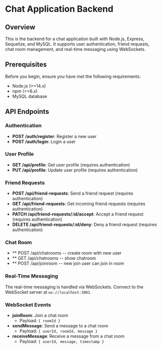 # Chat Application Backend

## Overview

This is the backend for a chat application built with Node.js, Express, Sequelize, and MySQL. It supports user authentication, friend requests, chat room management, and real-time messaging using WebSockets.

## Prerequisites

Before you begin, ensure you have met the following requirements:
- Node.js (>=14.x)
- npm (>=6.x)
- MySQL database

## API Endpoints

### Authentication

- **POST /auth/register**: Register a new user
- **POST /auth/login**: Login a user

### User Profile

- **GET /api/profile**: Get user profile (requires authentication)
- **PUT /api/profile**: Update user profile (requires authentication)

### Friend Requests

- **POST /api/friend-requests**: Send a friend request (requires authentication)
- **GET /api/friend-requests**: Get incoming friend requests (requires authentication)
- **PATCH /api/friend-requests/:id/accept**: Accept a friend request (requires authentication)
- **DELETE /api/friend-requests/:id/deny**: Deny a friend request (requires authentication)

### Chat Room

- ** POST /api/chatrooms -- create room with new user
- ** GET  /api/chatrooms -- show chatroom
- ** POST /api/joinroom -- new join user can join in room

### Real-Time Messaging

The real-time messaging is handled via WebSockets. Connect to the WebSocket server at `ws://localhost:3001`.

### WebSocket Events

- **joinRoom**: Join a chat room
  - Payload: `{ roomId }`
- **sendMessage**: Send a message to a chat room
  - Payload: `{ userId, roomId, message }`
- **receiveMessage**: Receive a message from a chat room
  - Payload: `{ userId, message, timestamp }`

